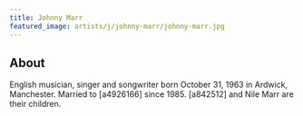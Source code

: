 ```yaml
---
title: Johnny Marr
featured_image: artists/j/johnny-marr/johnny-marr.jpg
---
```

## About

English musician, singer and songwriter born October 31, 1963 in Ardwick, Manchester. Married to [a4926166] since 1985. [a842512] and Nile Marr are their children.

